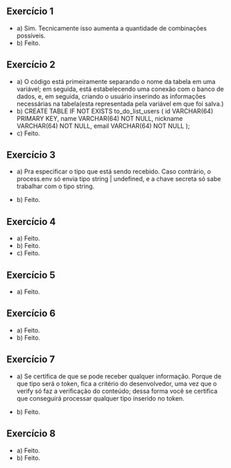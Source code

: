 ## Exercício 1

- a) Sim. Tecnicamente isso aumenta a quantidade de combinações possíveis.
- b) Feito.

## Exercício 2

- a) O código está primeiramente separando o nome da tabela em uma variável;
em seguida, está estabelecendo uma conexão com o banco de dados, e, em seguida,
criando o usuário inserindo as informações necessárias na tabela(esta representada pela variável em que foi salva.)
- b)
CREATE TABLE IF NOT EXISTS to_do_list_users (
    id VARCHAR(64) PRIMARY KEY,
    name VARCHAR(64) NOT NULL,
    nickname VARCHAR(64) NOT NULL,
    email VARCHAR(64) NOT NULL
);
- c) Feito.

## Exercício 3

- a) Pra especificar o tipo que está sendo recebido. Caso contrário, o process.env só envia tipo string | undefined, e a chave secreta só sabe trabalhar com o tipo string.

- b) Feito.

## Exercício 4

- a) Feito.
- b) Feito.
- c) Feito.

## Exercício 5

- a) Feito.

## Exercício 6

- a) Feito.
- b) Feito.

## Exercício 7
- a) Se certifica de que se pode receber qualquer informação. Porque de que tipo será o token, fica a critério do desenvolvedor, uma vez que o verify só faz a verificação do conteúdo; dessa forma você se certifica que conseguirá processar qualquer tipo inserido no token.

- b) Feito.

## Exercício 8

- a) Feito.
- b) Feito.

